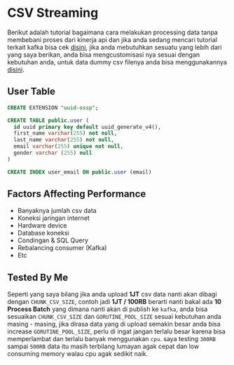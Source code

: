# CSV Streaming

Berikut adalah tutorial bagaimana cara melakukan processing data tanpa membebani proses dari kinerja api dan jika anda sedang mencari tutorial terkait kafka bisa cek [disini](https://github.com/restuwahyu13/node-kafka), jika anda mebutuhkan sesuatu yang lebih dari yang saya berikan, anda bisa mengcustomisasi nya sesuai dengan kebutuhan anda, untuk data dummy csv filenya anda bisa menggunakannya [disini](https://www.rndgen.com/data-generator).


## User Table
```sql
CREATE EXTENSION "uuid-ossp";

CREATE TABLE public.user (
  id uuid primary key default uuid_generate_v4(),
  first_name varchar(255) not null,
  last_name varchar(255) not null,
  email varchar(255) unique not null,
  gender varchar (255) null
)

CREATE INDEX user_email ON public.user (email)
```

## Factors Affecting Performance

- Banyaknya jumlah csv data
- Koneksi jaringan internet
- Hardware device
- Database koneksi
- Condingan & SQL Query
- Rebalancing consumer (Kafka)
- Etc

## Tested By Me

Seperti yang saya bilang jika anda upload **1JT** csv data nanti akan dibagi dengan `CHUNK_CSV_SIZE`, contoh jadi **1JT / 100RB** berarti nanti bakal ada **10 Process Batch** yang dimana nanti akan di publish ke `kafka`, anda bisa sesuaikan `CHUNK_CSV_SIZE` dan `GORUTINE_POOL_SIZE` sesuai kebutuhan anda masing - masing, jika dirasa data yang di upload semakin besar anda bisa increase `GORUTINE_POOL_SIZE`, perlu di ingat jangan terlalu besar karena bisa memperlambat dan terlalu banyak menggunakan `cpu`. saya testing `300RB` sampai `500RB` data itu masih terbilang lumayan agak cepat dan low consuming memory walau cpu agak sedikit naik.